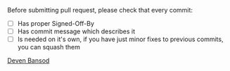 Before submitting pull request, please check that every commit:

- [ ] Has proper Signed-Off-By
- [ ] Has commit message which describes it
- [ ] Is needed on it's own, if you have just minor fixes to previous commits, you can squash them

[Deven Bansod](http://devenbansod.wordpress.com)
